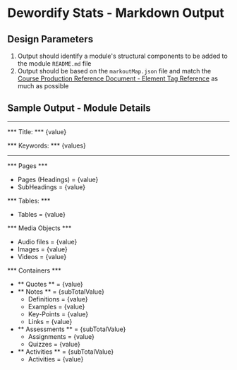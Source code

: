 # Dewordify Stats - Markdown Output

## Design Parameters

1. Output should identify a module's structural components to be added to the module ```README.md``` file
1. Output should be based on the ```markoutMap.json``` file and match the [Course Production Reference Document - Element Tag Reference](https://ltc.bcit.ca/styleguide/reference.docx) as much as possible

## Sample Output - Module Details

----

*** Title: *** {value}

*** Keywords: *** {values}

----

*** Pages ***
* Pages (Headings) = {value}
* SubHeadings = {value}

*** Tables: ***
* Tables = {value}

*** Media Objects ***
* Audio files = {value}
* Images = {value}
* Videos = {value}

*** Containers ***
* ** Quotes ** = {value}
* ** Notes ** = {subTotalValue}
    * Definitions = {value}
    * Examples = {value}
    * Key-Points = {value}
    * Links = {value}
* ** Assessments ** = {subTotalValue}
    * Assignments = {value}
    * Quizzes = {value}
* ** Activities ** = {subTotalValue}
    * Activities = {value}